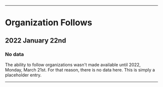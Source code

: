 
***

# Organization Follows

## 2022 January 22nd

### No data

The ability to follow organizations wasn't made available until 2022, Monday, March 21st. For that reason, there is no data here. This is simply a placeholder entry.

***

